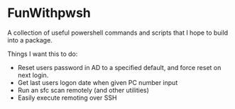 # FunWithpwsh
A collection of useful powershell commands and scripts that I hope to build into a package.

Things I want this to do: 

- Reset users password in AD to a specified default, and force reset on next login. 
- Get last users logon date when given PC number input 
- Run an sfc scan remotely (and other utilities)
- Easily execute remoting over SSH

